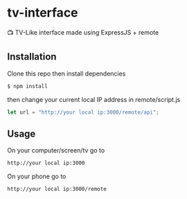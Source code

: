 # tv-interface
📺 TV-Like interface made using ExpressJS + remote

## Installation
Clone this repo then install dependencies
```sh
$ npm install
```
then change your current local IP address in remote/script.js
```js
let url = "http://your local ip:3000/remote/api";
```

## Usage
On your computer/screen/tv go to
```sh
http://your local ip:3000
```

On your phone go to
```sh
http://your local ip:3000/remote
```
